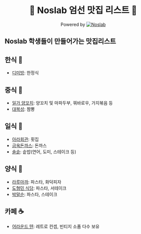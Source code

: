 <h1 align="center">
    <br> 💁 Noslab 엄선 맛집 리스트 🍴
</h1>

<p align="center">Powered by
  <a href="https://noslab.github.io/">       
      <img src="https://img.shields.io/badge/-Noslab-4285F4?style=flat-square&logo=googlescholar&logoColor=white" alt="Noslab">
  </a>  
</p>

## Noslab 학생들이 만들어가는 맛집리스트 

## 한식 🍚
- [디미방](https://www.google.com/maps/place/%EB%94%94%EB%AF%B8%EB%B0%A9/data=!3m1!4b1!4m5!3m4!1s0x3568cc8442503549:0x7288232f9561e33c!8m2!3d35.2433716!4d128.6878116): 한정식
## 중식 🥡
- [일가 양꼬치](https://www.google.com/search?q=%EC%9D%BC%EA%B0%80%EC%96%91%EA%BC%AC%EC%B9%98&oq=%EC%9D%BC%EA%B0%80%EC%96%91%EA%BC%AC%EC%B9%98&aqs=chrome.0.0i355i512j46i175i199i512j69i59j69i60.1977j0j7&sourceid=chrome&ie=UTF-8&tbs=lf:1,lf_ui:9&tbm=lcl&rflfq=1&num=10&rldimm=8766858198301463122&lqi=Cg_snbzqsIDslpHqvKzsuZhaEiIQ7J286rCAIOyWkeq8rOy5mJIBCnJlc3RhdXJhbnQ&phdesc=VAN5M2TGWWI&ved=2ahUKEwj9rfD-r7P4AhWkmlYBHRxQDR4QvS56BAgTEAE&sa=X&rlst=f#rlfi=hd:;si:;mv:[[35.2299062001303,128.6872005063859],[35.22354344317425,128.67298479860696],null,[35.22672488401962,128.68009265249643],17]): 양꼬치 및 마파두부, 꿔바로우, 가지볶음 등  
- [대복성](https://www.google.com/maps/place/%EB%8C%80%EB%B3%B5%EC%84%B1/@35.2296001,128.6813983,15z/data=!4m2!3m1!1s0x0:0x5896d843e0a9f206?sa=X&ved=2ahUKEwibpYXHsLP4AhXwzYsBHYKDAg8Q_BJ6BAgkEAU): 짬뽕
## 일식 🍣
- [아라회관](https://www.google.com/search?q=%EC%95%84%EB%9D%BC%ED%9A%8C%EA%B4%80&oq=%EC%95%84%EB%9D%BC%ED%9A%8C%EA%B4%80&aqs=chrome..69i57j0i5i30.4879j0j7&sourceid=chrome&ie=UTF-8&tbs=lf:1,lf_ui:9&tbm=lcl&rflfq=1&num=10&rldimm=15113548430140813833&lqi=CgzslYTrnbztmozqtIBaEyIN7JWE6528IO2ajOq0gCoCCAKSARBzdXNoaV9yZXN0YXVyYW50&phdesc=ynvKJkFD48M&ved=2ahUKEwivyvj1vLP4AhUzq1YBHTnPDB4QvS56BAgNEAE&sa=X&rlst=f#rlfi=hd:;si:15113548430140813833,l,CgzslYTrnbztmozqtIBaEyIN7JWE6528IO2ajOq0gCoCCAKSARBzdXNoaV9yZXN0YXVyYW50,y,ynvKJkFD48M;mv:[[35.2218963,128.6859317],[35.2196664,128.6820109]];tbs:lrf:!1m4!1u3!2m2!3m1!1e1!1m4!1u2!2m2!2m1!1e1!2m1!1e2!2m1!1e3,lf:1): 횟집
- [금옥돈까스](https://www.google.com/maps/place/%EA%B8%88%EC%98%A5%EB%8F%88%EA%B9%8C%EC%8A%A4/data=!4m5!3m4!1s0x0:0x877953ecd4816324!8m2!3d35.2376077!4d128.6837132): 돈까스
- [솔솥](https://www.google.co.kr/maps/dir//35.2388333,128.6840743?hl=ko): 솥밥(연어, 도미, 스테이크 등)
## 양식 🍕
- [라루마까](https://www.google.com/maps/place/%EB%9D%BC%EB%A3%A8%EB%A7%88%EA%B9%8C/data=!4m5!3m4!1s0x0:0x5ff214d513e9397d!8m2!3d35.2296248!4d128.6883153): 파스타, 화덕피자
- [도형민 식당](https://map.naver.com/v5/search/%EB%8F%84%ED%98%95%EB%AF%BC%EC%8B%9D%EB%8B%B9/place/1426802698?c=14326999.5707739,4194237.4562206,13,0,0,0,dh&placePath=%2Fhome%3Fentry=pll): 파스타, 서테이크 
- [박말순](https://www.google.co.kr/maps/place/%EB%B0%95%EB%A7%90%EC%88%9C/data=!3m1!4b1!4m5!3m4!1s0x356f336fc0de1b29:0xfb923aa90c4c2192!8m2!3d35.2630972!4d128.6226836?hl=ko): 파스타, 스테이크

## 카페 ☕
- [어라운드 텐](https://www.google.com/search?q=%EC%96%B4%EB%9D%BC%EC%9A%B4%EB%93%9C%ED%85%90&client=ubuntu&hs=jPR&channel=fs&tbm=lcl&sxsrf=ALiCzsag2fUkRSfvb0PVZUKOTC0V7mQ8XQ%3A1655437032593&ei=6ParYtnnI8aOr7wP--GdsAU&oq=%EC%96%B4%EB%9D%BC%EC%9A%B4%EB%93%9C%ED%85%90&gs_l=psy-ab.3..35i39k1j38.191848.191848.0.192052.1.1.0.0.0.0.135.135.0j1.1.0....0...1c.4.64.psy-ab..0.1.135....0.6DY35qutNNU#rlfi=hd:;si:9114244692199618672,l,Cg_slrTrnbzsmrTrk5zthZBaFiIQ7Ja065287Jq065OcIO2FkCoCCAKSAQtjb2ZmZWVfc2hvcA,y,gSFEGN-q44s;mv:[[35.250621377319035,128.6851412883672],[35.25026142268097,128.68470051163277]]): 레트로 컨셉, 빈티지 소품 다수 보유
